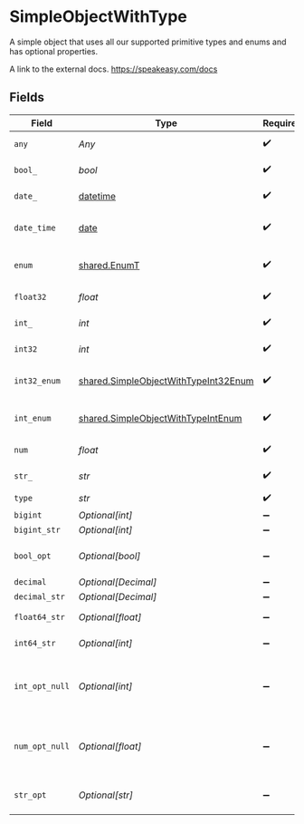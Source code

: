 # SimpleObjectWithType

A simple object that uses all our supported primitive types and enums and has optional properties.

A link to the external docs.
<https://speakeasy.com/docs>


## Fields

| Field                                                                                        | Type                                                                                         | Required                                                                                     | Description                                                                                  | Example                                                                                      |
| -------------------------------------------------------------------------------------------- | -------------------------------------------------------------------------------------------- | -------------------------------------------------------------------------------------------- | -------------------------------------------------------------------------------------------- | -------------------------------------------------------------------------------------------- |
| `any`                                                                                        | *Any*                                                                                        | :heavy_check_mark:                                                                           | An any property.                                                                             | any                                                                                          |
| `bool_`                                                                                      | *bool*                                                                                       | :heavy_check_mark:                                                                           | A boolean property.                                                                          | true                                                                                         |
| `date_`                                                                                      | [datetime](https://docs.python.org/3/library/datetime.html#datetime-objects)                 | :heavy_check_mark:                                                                           | A date property.                                                                             | 2020-01-01                                                                                   |
| `date_time`                                                                                  | [date](https://docs.python.org/3/library/datetime.html#date-objects)                         | :heavy_check_mark:                                                                           | A date-time property.                                                                        | 2020-01-01T00:00:00.001Z                                                                     |
| `enum`                                                                                       | [shared.EnumT](../../models/shared/enumt.md)                                                 | :heavy_check_mark:                                                                           | A string based enum                                                                          | one                                                                                          |
| `float32`                                                                                    | *float*                                                                                      | :heavy_check_mark:                                                                           | A float32 property.                                                                          | 1.1                                                                                          |
| `int_`                                                                                       | *int*                                                                                        | :heavy_check_mark:                                                                           | An integer property.                                                                         | 1                                                                                            |
| `int32`                                                                                      | *int*                                                                                        | :heavy_check_mark:                                                                           | An int32 property.                                                                           | 1                                                                                            |
| `int32_enum`                                                                                 | [shared.SimpleObjectWithTypeInt32Enum](../../models/shared/simpleobjectwithtypeint32enum.md) | :heavy_check_mark:                                                                           | An int32 enum property.                                                                      | 55                                                                                           |
| `int_enum`                                                                                   | [shared.SimpleObjectWithTypeIntEnum](../../models/shared/simpleobjectwithtypeintenum.md)     | :heavy_check_mark:                                                                           | An integer enum property.                                                                    | 2                                                                                            |
| `num`                                                                                        | *float*                                                                                      | :heavy_check_mark:                                                                           | A number property.                                                                           | 1.1                                                                                          |
| `str_`                                                                                       | *str*                                                                                        | :heavy_check_mark:                                                                           | A string property.                                                                           | test                                                                                         |
| `type`                                                                                       | *str*                                                                                        | :heavy_check_mark:                                                                           | N/A                                                                                          |                                                                                              |
| `bigint`                                                                                     | *Optional[int]*                                                                              | :heavy_minus_sign:                                                                           | N/A                                                                                          | 8821239038968084                                                                             |
| `bigint_str`                                                                                 | *Optional[int]*                                                                              | :heavy_minus_sign:                                                                           | N/A                                                                                          | 9223372036854775808                                                                          |
| `bool_opt`                                                                                   | *Optional[bool]*                                                                             | :heavy_minus_sign:                                                                           | An optional boolean property.                                                                | true                                                                                         |
| `decimal`                                                                                    | *Optional[Decimal]*                                                                          | :heavy_minus_sign:                                                                           | N/A                                                                                          | 3.141592653589793                                                                            |
| `decimal_str`                                                                                | *Optional[Decimal]*                                                                          | :heavy_minus_sign:                                                                           | N/A                                                                                          | 3.14159265358979344719667586                                                                 |
| `float64_str`                                                                                | *Optional[float]*                                                                            | :heavy_minus_sign:                                                                           | A float64 string                                                                             | 1.1                                                                                          |
| `int64_str`                                                                                  | *Optional[int]*                                                                              | :heavy_minus_sign:                                                                           | An int64 string                                                                              | 100                                                                                          |
| `int_opt_null`                                                                               | *Optional[int]*                                                                              | :heavy_minus_sign:                                                                           | An optional integer property will be null for tests.                                         |                                                                                              |
| `num_opt_null`                                                                               | *Optional[float]*                                                                            | :heavy_minus_sign:                                                                           | An optional number property will be null for tests.                                          |                                                                                              |
| `str_opt`                                                                                    | *Optional[str]*                                                                              | :heavy_minus_sign:                                                                           | An optional string property.                                                                 | testOptional                                                                                 |